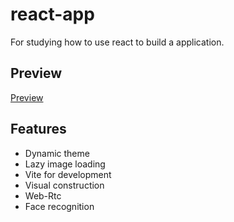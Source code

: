 # react-app

For studying how to use react to build a application.

## Preview

[Preview](https://fortune-cook1e.github.io/react-app/#/lazy-load)

## Features

- Dynamic theme
- Lazy image loading
- Vite for development
- Visual construction
- Web-Rtc
- Face recognition
